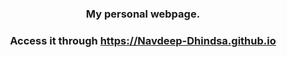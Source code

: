 <h3 align="center">My personal webpage.</h3>

<h3 align="center">Access it through <a href="https://Navdeep-Dhindsa.github.io" >https://Navdeep-Dhindsa.github.io</a></h3> 
